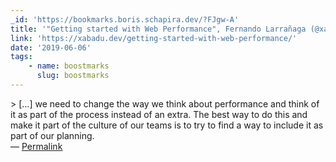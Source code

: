```yaml
---
_id: 'https://bookmarks.boris.schapira.dev/?FJgw-A'
title: '"Getting started with Web Performance", Fernando Larrañaga (@xabadu)'
link: 'https://xabadu.dev/getting-started-with-web-performance/'
date: '2019-06-06'
tags:
    - name: boostmarks
      slug: boostmarks
---
```


&gt; […] we need to change the way we think about performance and think of it as
part of the process instead of an extra. The best way to do this and make it
part of the culture of our teams is to try to find a way to include it as part
of our planning. <br>&#8212;
<a href="https://bookmarks.boris.schapira.dev/?FJgw-A" title="Permalink">Permalink</a>
